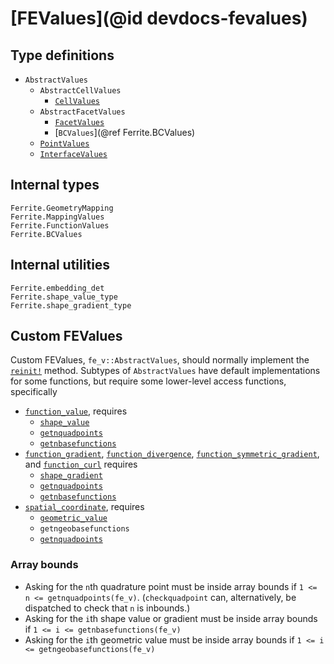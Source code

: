 # [FEValues](@id devdocs-fevalues)

## Type definitions
* `AbstractValues`
  * `AbstractCellValues`
    * [`CellValues`](@ref)
  * `AbstractFacetValues`
    * [`FacetValues`](@ref)
    * [`BCValues`](@ref Ferrite.BCValues)
  * [`PointValues`](@ref)
  * [`InterfaceValues`](@ref)


## Internal types
```@docs
Ferrite.GeometryMapping
Ferrite.MappingValues
Ferrite.FunctionValues
Ferrite.BCValues
```

## Internal utilities
```@docs
Ferrite.embedding_det
Ferrite.shape_value_type
Ferrite.shape_gradient_type
```

## Custom FEValues
Custom FEValues, `fe_v::AbstractValues`, should normally implement the [`reinit!`](@ref) method. Subtypes of `AbstractValues` have default implementations for some functions, but require some lower-level access functions, specifically

* [`function_value`](@ref), requires
  * [`shape_value`](@ref)
  * [`getnquadpoints`](@ref)
  * [`getnbasefunctions`](@ref)
* [`function_gradient`](@ref), [`function_divergence`](@ref), [`function_symmetric_gradient`](@ref), and [`function_curl`](@ref) requires
  * [`shape_gradient`](@ref)
  * [`getnquadpoints`](@ref)
  * [`getnbasefunctions`](@ref)
* [`spatial_coordinate`](@ref), requires
  * [`geometric_value`](@ref)
  * `getngeobasefunctions`
  * [`getnquadpoints`](@ref)


### Array bounds
* Asking for the `n`th quadrature point must be inside array bounds if `1 <= n <= getnquadpoints(fe_v)`. (`checkquadpoint` can, alternatively, be dispatched to check that `n` is inbounds.)
* Asking for the `i`th shape value or gradient must be inside array bounds if `1 <= i <= getnbasefunctions(fe_v)`
* Asking for the `i`th geometric value must be inside array bounds if `1 <= i <= getngeobasefunctions(fe_v)`
